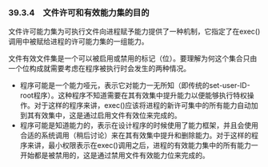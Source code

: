 ### 39.3.4　文件许可和有效能力集的目的

文件许可能力集为可执行文件向进程赋予能力提供了一种机制，它指定了在exec()调用中被赋给进程的许可能力集的一组能力。

文件有效文件集是一个可以被启用或禁用的标记（位）。要理解为何这个集合只由一个位构成就需要考虑在程序被执行时会发生的两种情况。

+ 程序可能是一个能力哑元，表示它对能力一无所知（即传统的set-user-ID-root程序）。这种程序不知道需要在其有效集中提升能力以便能够执行特权操作。对于这样的程序来讲，exec()应该将进程的新许可集中的所有能力自动加到其有效集中，这是通过启用文件有效位来完成的。
+ 程序可能是知道能力的，表示在设计程序的时候使用了能力框架，并且会使用合适的系统调用（稍后讨论）来在其有效集中提升和删除能力。对于这样的程序来讲，最小权限表示在exec()调用之后，进程的有效能力集中的所有能力一开始都是被禁用的，这是通过禁用文件有效能力位来完成的。

